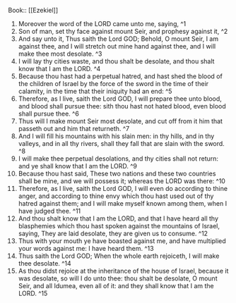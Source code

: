  Book:: [[Ezekiel]]
 1. Moreover the word of the LORD came unto me, saying, ^1
 2. Son of man, set thy face against mount Seir, and prophesy against it, ^2
 3. And say unto it, Thus saith the Lord GOD; Behold, O mount Seir, I am against thee, and I will stretch out mine hand against thee, and I will make thee most desolate. ^3
 4. I will lay thy cities waste, and thou shalt be desolate, and thou shalt know that I am the LORD. ^4
 5. Because thou hast had a perpetual hatred, and hast shed the blood of the children of Israel by the force of the sword in the time of their calamity, in the time that their iniquity had an end: ^5
 6. Therefore, as I live, saith the Lord GOD, I will prepare thee unto blood, and blood shall pursue thee: sith thou hast not hated blood, even blood shall pursue thee. ^6
 7. Thus will I make mount Seir most desolate, and cut off from it him that passeth out and him that returneth. ^7
 8. And I will fill his mountains with his slain men: in thy hills, and in thy valleys, and in all thy rivers, shall they fall that are slain with the sword. ^8
 9. I will make thee perpetual desolations, and thy cities shall not return: and ye shall know that I am the LORD. ^9
 10. Because thou hast said, These two nations and these two countries shall be mine, and we will possess it; whereas the LORD was there: ^10
 11. Therefore, as I live, saith the Lord GOD, I will even do according to thine anger, and according to thine envy which thou hast used out of thy hatred against them; and I will make myself known among them, when I have judged thee. ^11
 12. And thou shalt know that I am the LORD, and that I have heard all thy blasphemies which thou hast spoken against the mountains of Israel, saying, They are laid desolate, they are given us to consume. ^12
 13. Thus with your mouth ye have boasted against me, and have multiplied your words against me: I have heard them. ^13
 14. Thus saith the Lord GOD; When the whole earth rejoiceth, I will make thee desolate. ^14
 15. As thou didst rejoice at the inheritance of the house of Israel, because it was desolate, so will I do unto thee: thou shalt be desolate, O mount Seir, and all Idumea, even all of it: and they shall know that I am the LORD. ^15
